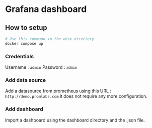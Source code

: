 # Grafana dashboard

## How to setup

```bash
# Use this command in the obsv directory
docker compose up
```

### Credentials

Username : `admin`
Password : `admin`

### Add data source

Add a datasource from prometheus using this URL : `http://demo.promlabs.com` it does not require any more configuration.

### Add dashboard

Import a dashboard using the dashboard directory and the .json file.
